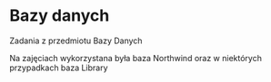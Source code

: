 # Bazy danych

Zadania z przedmiotu Bazy Danych

Na zajęciach wykorzystana była baza Northwind oraz w niektórych przypadkach baza Library
